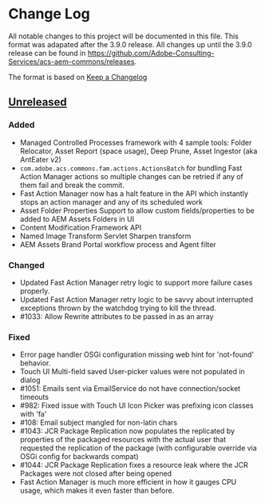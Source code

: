 # Change Log

All notable changes to this project will be documented in this file. This format was adapated
after the 3.9.0 release. All changes up until the 3.9.0 release can be found in https://github.com/Adobe-Consulting-Services/acs-aem-commons/releases.

The format is based on [Keep a Changelog](http://keepachangelog.com/)

## [Unreleased]

[Unreleased]: https://github.com/Adobe-Consulting-Services/acs-aem-commons/compare/acs-aem-commons-3.9.0...HEAD

### Added

- Managed Controlled Processes framework with 4 sample tools: Folder Relocator, Asset Report (space usage), Deep Prune, Asset Ingestor (aka AntEater v2)
- `com.adobe.acs.commons.fam.actions.ActionsBatch` for bundling Fast Action Manager actions so multiple changes can be retried if any of them fail and break the commit.
- Fast Action Manager now has a halt feature in the API which instantly stops an action manager and any of its scheduled work
- Asset Folder Properties Support to allow custom fields/properties to be added to AEM Assets Folders in UI
- Content Modification Framework API
- Named Image Transform Servlet Sharpen transform 
- AEM Assets Brand Portal workflow process and Agent filter

### Changed

- Updated Fast Action Manager retry logic to support more failure cases properly.
- Updated Fast Action Manager retry logic to be savvy about interrupted exceptions thrown by the watchdog trying to kill the thread.
- #1033: Allow Rewrite attributes to be passed in as an array

### Fixed

- Error page handler OSGi configuration missing web hint for 'not-found' behavior.
- Touch UI Multi-field saved User-picker values were not populated in dialog 
- #1051: Emails sent via EmailService do not have connection/socket timeouts 
- #982: Fixed issue with Touch UI Icon Picker was prefixing icon classes with 'fa' 
- #108: Email subject mangled for non-latin chars
- #1043: JCR Package Replication now populates the replicated by properties of the packaged resources with the actual user that requested the replication of the package (with configurable override via OSGi config for backwards compat) 
- #1044: JCR Package Replication fixes a resource leak where the JCR Packages were not closed after being opened 
- Fast Action Manager is much more efficient in how it gauges CPU usage, which makes it even faster than before.

<!---
 
### Removed

---->
